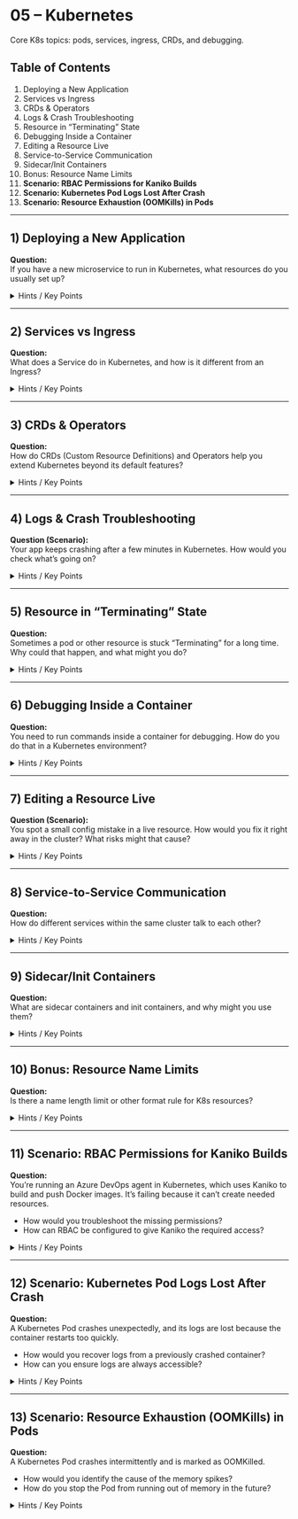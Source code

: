 # 05 – Kubernetes

Core K8s topics: pods, services, ingress, CRDs, and debugging.

## Table of Contents
1. Deploying a New Application
2. Services vs Ingress
3. CRDs & Operators
4. Logs & Crash Troubleshooting
5. Resource in “Terminating” State
6. Debugging Inside a Container
7. Editing a Resource Live
8. Service-to-Service Communication
9. Sidecar/Init Containers
10. Bonus: Resource Name Limits
11. **Scenario: RBAC Permissions for Kaniko Builds**
12. **Scenario: Kubernetes Pod Logs Lost After Crash**
13. **Scenario: Resource Exhaustion (OOMKills) in Pods**

---

## 1) Deploying a New Application
**Question:**  
If you have a new microservice to run in Kubernetes, what resources do you usually set up?

<details>
  <summary>Hints / Key Points</summary>

  - Usually a **Deployment** (or StatefulSet if stateful) and a **Service**.
  - Possibly an Ingress or LoadBalancer if external access is required.
  - Might use Helm for templating.
</details>

---

## 2) Services vs Ingress
**Question:**  
What does a Service do in Kubernetes, and how is it different from an Ingress?

<details>
  <summary>Hints / Key Points</summary>

  - **Service**: Exposes pods at a stable address, can be ClusterIP, NodePort, or LoadBalancer.
  - **Ingress**: Defines routing rules for HTTP/HTTPS traffic to one or more Services.
</details>

---

## 3) CRDs & Operators
**Question:**  
How do CRDs (Custom Resource Definitions) and Operators help you extend Kubernetes beyond its default features?

<details>
  <summary>Hints / Key Points</summary>

  - A **CRD** adds a new type of object (like “MyDatabase”) to the cluster.
  - An **Operator** watches these CRDs and automates tasks (install, upgrade, manage).
  - Good for complex/stateful apps so K8s can handle them more natively.
</details>

---

## 4) Logs & Crash Troubleshooting
**Question (Scenario):**  
Your app keeps crashing after a few minutes in Kubernetes. How would you check what’s going on?

<details>
  <summary>Hints / Key Points</summary>

  - Inspect logs from the pod/container.
  - Check events or error messages for the pod.
  - See if it’s an OOM kill, code exception, or config problem.
</details>

---

## 5) Resource in “Terminating” State
**Question:**  
Sometimes a pod or other resource is stuck “Terminating” for a long time. Why could that happen, and what might you do?

<details>
  <summary>Hints / Key Points</summary>

  - **Finalizers** might be blocking deletion.
  - The app might not handle termination signals well, so it never exits.
  - You can remove the finalizer or do a force delete if absolutely needed.
</details>

---

## 6) Debugging Inside a Container
**Question:**  
You need to run commands inside a container for debugging. How do you do that in a Kubernetes environment?

<details>
  <summary>Hints / Key Points</summary>

  - Typically use a CLI to exec into the container.
  - If multiple containers, specify which container.
  - Make sure you have the right RBAC privileges.
</details>

---

## 7) Editing a Resource Live
**Question (Scenario):**  
You spot a small config mistake in a live resource. How would you fix it right away in the cluster? What risks might that cause?

<details>
  <summary>Hints / Key Points</summary>

  - You can **edit** the resource in place with the CLI, but that can cause drift from Git or Helm config.
  - If you’re using GitOps, the next sync might overwrite your manual fix.
  - Best practice: fix it in your config repo or chart too.
</details>

---

## 8) Service-to-Service Communication
**Question:**  
How do different services within the same cluster talk to each other?

<details>
  <summary>Hints / Key Points</summary>

  - **Cluster DNS**: `<service-name>.<namespace>.svc.cluster.local`.
  - A Service provides a stable endpoint, even if pod IPs change.
</details>

---

## 9) Sidecar/Init Containers
**Question:**  
What are sidecar containers and init containers, and why might you use them?

<details>
  <summary>Hints / Key Points</summary>

  - **Init** containers run first to do setup tasks (migrations, config).
  - **Sidecar** containers run alongside the main app for logging, proxying, etc.
  - Helps separate concerns in a single pod.
</details>

---

## 10) Bonus: Resource Name Limits
**Question:**  
Is there a name length limit or other format rule for K8s resources?

<details>
  <summary>Hints / Key Points</summary>

  - Usually follows **DNS label** rules (lowercase, up to 63 chars, alphanumeric + dashes).
  - Some resource types might vary slightly, but typically the same constraints apply.
</details>

---

## 11) Scenario: RBAC Permissions for Kaniko Builds
**Question:**  
You’re running an Azure DevOps agent in Kubernetes, which uses Kaniko to build and push Docker images. It’s failing because it can’t create needed resources.

- How would you troubleshoot the missing permissions?
- How can RBAC be configured to give Kaniko the required access?

<details>
  <summary>Hints / Key Points</summary>

  - Check the Pod logs for permission errors (e.g., “forbidden”).
  - Assign a **ServiceAccount** with an appropriate Role/RoleBinding that allows creating ConfigMaps, Pods, etc.
  - Verify that the agent is using this ServiceAccount when building.
</details>

---

## 12) Scenario: Kubernetes Pod Logs Lost After Crash
**Question:**  
A Kubernetes Pod crashes unexpectedly, and its logs are lost because the container restarts too quickly.

- How would you recover logs from a previously crashed container?
- How can you ensure logs are always accessible?

<details>
  <summary>Hints / Key Points</summary>

  - Use the CLI to get logs from the **previous** container instance (`-p` option), if still available.
  - Centralize logs in an external system like ELK, Loki, or FluentD.
  - Ensure your app flushes logs frequently so they aren’t lost on crash.
</details>

---

## 13) Scenario: Resource Exhaustion (OOMKills) in Pods
**Question:**  
A Kubernetes Pod crashes intermittently and is marked as OOMKilled.

- How would you identify the cause of the memory spikes?
- How do you stop the Pod from running out of memory in the future?

<details>
  <summary>Hints / Key Points</summary>

  - Check resource usage with `kubectl top` or a monitoring tool.
  - Increase the memory limit if the app truly needs more, or find memory leaks.
  - Monitor usage over time, maybe use VPA (Vertical Pod Autoscaler) if appropriate.
</details>
